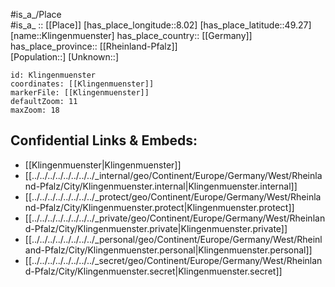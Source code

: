 ﻿---
location: [49.27,8.02] 
mapzoom: [7,12] 
mapmarker: city 
type: City
tags:
- geo/City


SpocWebEntityId: 31491
isDeleted: false
confidential: public

---
#is_a_/Place  
#is_a_ :: [[Place]] 
[has_place_longitude::8.02] 
[has_place_latitude::49.27] 
[name::Klingenmuenster] 
has_place_country:: [[Germany]]  
has_place_province:: [[Rheinland-Pfalz]]  
[Population::] 
[Unknown::] 


```leaflet
id: Klingenmuenster
coordinates: [[Klingenmuenster]] 
markerFile: [[Klingenmuenster]] 
defaultZoom: 11 
maxZoom: 18
```


## Confidential Links & Embeds: 
- [[Klingenmuenster|Klingenmuenster]]  
- [[../../../../../../../../_internal/geo/Continent/Europe/Germany/West/Rheinland-Pfalz/City/Klingenmuenster.internal|Klingenmuenster.internal]] 
- [[../../../../../../../../_protect/geo/Continent/Europe/Germany/West/Rheinland-Pfalz/City/Klingenmuenster.protect|Klingenmuenster.protect]] 
- [[../../../../../../../../_private/geo/Continent/Europe/Germany/West/Rheinland-Pfalz/City/Klingenmuenster.private|Klingenmuenster.private]] 
- [[../../../../../../../../_personal/geo/Continent/Europe/Germany/West/Rheinland-Pfalz/City/Klingenmuenster.personal|Klingenmuenster.personal]] 
- [[../../../../../../../../_secret/geo/Continent/Europe/Germany/West/Rheinland-Pfalz/City/Klingenmuenster.secret|Klingenmuenster.secret]] 
